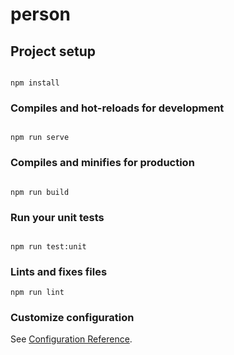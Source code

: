 # person

## Project setup
```

npm install
```

### Compiles and hot-reloads for development
```

npm run serve
```

### Compiles and minifies for production
```

npm run build
```

### Run your unit tests
```

npm run test:unit
```

### Lints and fixes files
```
npm run lint
```

### Customize configuration
See [Configuration Reference](https://cli.vuejs.org/config/).

